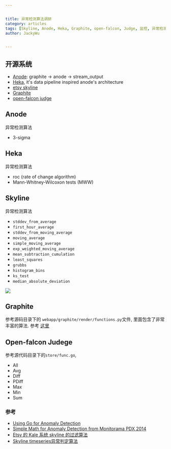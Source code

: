 ```yaml
---


title: 异常检测算法调研
category: articles
tags: [Skyline, Anode, Heka, Graphite, open-falcon, Judge, 监控, 异常检测, 算法]
author: JackyWu


---
```


## 开源系统

- [Anode](https://github.com/mattrco/anode): graphite -> anode -> stream_output
- [Heka](http://hekad.readthedocs.org/en/v0.10.0b1/getting_started.html), it's data pipeline inspired anode's architecture
- [etsy skyline](https://github.com/etsy/skyline)
- [Graphite](https://github.com/graphite-project/graphite-web)
- [open-falcon judge](https://github.com/open-falcon/judge)

## Anode

异常检测算法

- 3-sigma

## Heka

异常检测算法

- roc (rate of change algorithm)
- Mann-Whitney-Wilcoxon tests (MWW)

## Skyline

异常检测算法

* `stddev_from_average`
* `first_hour_average`
* `stddev_from_moving_average`
* `moving_average`
* `simple_moving_average`
* `exp_weighted_moving_average`
* `mean_subtraction_cumulation`
* `least_squares`
* `grubbs`
* `histogram_bins`
* `ks_test`
* `median_absolute_deviation`

![](/images/skyline/skyline_anomaly_detect.jpg)

## Graphite

参考源码目录下的 `webapp/graphite/render/functions.py`文件, 里面包含了非常丰富的算法. 参考 [这里](http://graphite.readthedocs.org/en/latest/functions.html)

## Open-falcon Judege

参考源代码目录下的`store/func.go`, 

- All
- Avg
- Diff
- PDiff
- Max
- Min
- Sum

### 参考

- [Using Go for Anomaly Detection](http://blog.gopheracademy.com/birthday-bash-2014/using-go-for-anomaly-detection/)
- [Simple Math for Anomaly Detection from Monitorama PDX 2014](https://vimeo.com/95069158)
- [Etsy 的 Kale 系统 skyline 的过滤算法](http://www.linuxde.net/2013/06/14556.html)
- [Skyline timeseries异常判定算法](https://jiroujuan.wordpress.com/)
